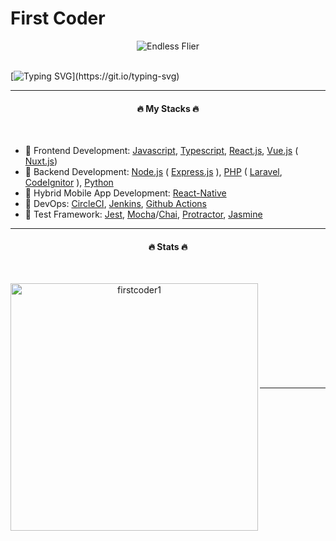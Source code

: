 # First Coder

<div align="center">
<img src="https://www.thedesigngrouponline.com/wp-content/uploads/2012/04/shutterstock_1122339353.jpg" alt="Endless Flier">
</div>
<br>

[![Typing SVG](https://readme-typing-svg.herokuapp.com?font=&color=%232087FF&size=40&center=true&vCenter=true&width=1000&lines=Where+hope+grows!)](https://git.io/typing-svg)

<hr>

<h4 align="center">🔥 My Stacks 🔥</h4>
<br>

- 🥇 Frontend Development: [Javascript](https://www.javascript.com/), [Typescript](https://www.typescriptlang.org/), [React.js](https://reactjs.org/), [Vue.js](https://vuejs.org/) ( [Nuxt.js](https://nuxtjs.org/))
- 🥇 Backend Development: [Node.js](https://nodejs.org) ( [Express.js](https://expressjs.com/) ), [PHP](https://www.php.net/) ( [Laravel](https://laravel.com/), [CodeIgnitor](https://codeigniter.com/) ), [Python](https://www.python.org/)
- 🥇 Hybrid Mobile App Development: [React-Native](https://reactjs.org/)
- 🥈 DevOps: [CircleCI](https://circleci.com/), [Jenkins](https://www.jenkins.io/), [Github Actions](https://docs.github.com/en/actions)
- 🥉 Test Framework: [Jest](https://jestjs.io/), [Mocha](https://mochajs.org/)/[Chai](https://www.chaijs.com/), [Protractor](https://www.protractortest.org), [Jasmine](https://jasmine.github.io/)

<hr>

<h4 align="center">🔥 Stats 🔥</h4>
<br>
<p align=center>
  <div align=center>
    <a href="https://github.com/denvercoder1/github-readme-streak-stats" title="Go to Source">
      <img align="left" width=396 src="https://github-readme-streak-stats.herokuapp.com/?user=firstcoder1&theme=react&border=61dafb&hide_border=true&count_private=true" alt="firstcoder1" />
    </a>
  </div>
  <br><br><br><br><br><br><br><br><br>
</p>
<hr>
